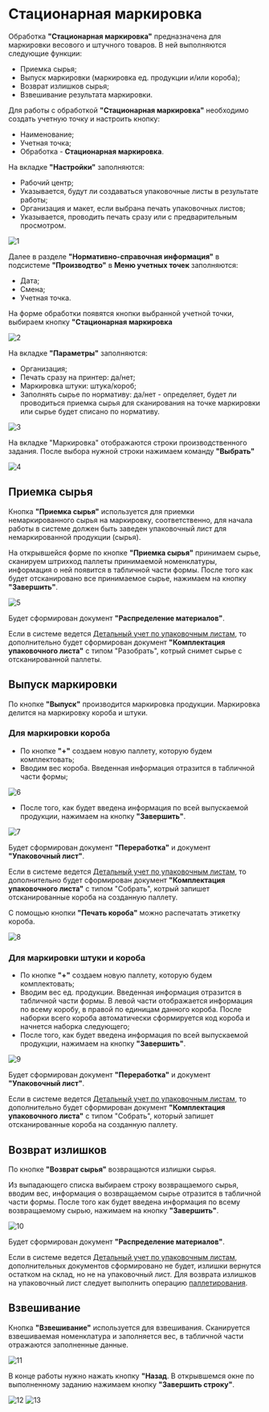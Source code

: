 # Стационарная маркировка

Обработка **"Стационарная маркировка"** предназначена для маркировки весового и штучного товаров. В ней выполняются следующие функции:

- Приемка сырья;
- Выпуск маркировки (маркировка ед. продукции и/или короба);
- Возврат излишков сырья;
- Взвешивание результата маркировки.

Для работы с обработкой **"Стационарная маркировка"** необходимо создать учетную точку и настроить кнопку:

- Наименование;
- Учетная точка;
- Обработка - **Стационарная маркировка**.

На вкладке **"Настройки"** заполняются:

- Рабочий центр;
- Указывается, будут ли создаваться упаковочные листы в результате работы; 
- Организация и макет, если выбрана печать упаковочных листов;
- Указывается, проводить печать сразу или с предварительным просмотром.

![1](StacMark.assets/1.png)

Далее в разделе **"Нормативно-справочная информация"** в подсистеме **"Производтво"** в **Меню учетных точек** заполняются:

- Дата;
- Смена;
- Учетная точка.

На форме обработки появятся кнопки выбранной учетной точки, выбираем кнопку **"Стационарная маркировка**

![2](StacMark.assets/2.png)

На вкладке **"Параметры"** заполняются:

- Организация;
- Печать сразу на принтер: да/нет;
- Маркировка штуки: штука/короб;
- Заполнять сырье по нормативу: да/нет - определяет, будет ли проводиться приемка сырья для сканирования на точке маркировки или сырье будет списано по нормативу.

![3](StacMark.assets/3.png)

На вкладке "Маркировка" отображаются строки производственного задания. После выбора нужной строки нажимаем команду **"Выбрать"**

![4](StacMark.assets/4.png)

## Приемка сырья

Кнопка **"Приемка сырья"** используется для приемки немаркированного сырья на маркировку, соответственно, для начала работы в системе должен быть заведен упаковочный лист для немаркированной продукции (сырья). 

На открывшейся форме по кнопке **"Приемка сырья"** принимаем сырье, сканируем штрихкод паллеты принимаемой номенклатуры, информация о ней появится в табличной части формы. После того как будет отсканировано все принимаемое сырье, нажимаем на кнопку **"Завершить"**. 

![5](StacMark.assets/5.png)

Будет сформирован документ **"Распределение материалов"**.

Если в системе ведется [Детальный учет по упаковочным листам](../Warehouse/LocationOfContainers/LocationPackageLists.md), то дополнительно будет сформирован документ **"Комплектация упаковочного листа"** с типом "Разобрать", котрый снимет сырье с отсканированной паллеты.

## Выпуск маркировки

По кнопке **"Выпуск"** производится маркировка продукции. Маркировка делится на маркировку короба и штуки.

### Для маркировки короба

- По кнопке **"+"** создаем новую паллету, которую будем комплектовать;
- Вводим вес короба. Введенная информация отразится в табличной части формы;

![6](StacMark.assets/6.png)

- После того, как будет введена информация по всей выпускаемой продукции, нажимаем на кнопку **"Завершить"**.

![7](StacMark.assets/7.png)

Будет сформирован документ **"Переработка"** и документ **"Упаковочный лист"**. 

Если в системе ведется [Детальный учет по упаковочным листам](../Warehouse/LocationOfContainers/LocationPackageLists.md), то дополнительно будет сформирован документ **"Комплектация упаковочного листа"** с типом "Собрать", котрый запишет отсканированные короба на созданную паллету.

С помощью кнопки **"Печать короба"** можно распечатать этикетку короба.

![8](StacMark.assets/8.png)

### Для маркировки штуки и короба

- По кнопке **"+"** создаем новую паллету, которую будем комплектовать;
- Вводим вес ед. продукции. Введенная информация отразится в табличной части формы. В левой части отображается информация по всему коробу, в правой по единицам данного короба. После наборки всего короба автоматически сформируется код короба и начнется наборка следующего;
- После того, как будет введена информация по всей выпускаемой продукции, нажимаем на кнопку **"Завершить"**. 

![9](StacMark.assets/9.png)

Будет сформирован документ **"Переработка"** и документ **"Упаковочный лист"**. 

Если в системе ведется [Детальный учет по упаковочным листам](../Warehouse/LocationOfContainers/LocationPackageLists.md), то дополнительно будет сформирован документ **"Комплектация упаковочного листа"** с типом "Собрать", который запишет отсканированные короба на созданную паллету.

## Возврат излишков

По кнопке **"Возврат сырья"** возвращаются излишки сырья.

Из выпадающего списка выбираем строку возвращаемого сырья, вводим вес, информация о возвращаемом сырье отразится в табличной части формы. После того как будет введена информация по всему возвращаемому сырью, нажимаем на кнопку **"Завершить"**. 

![10](StacMark.assets/10.png)

Будет сформирован документ **"Распределение материалов"**. 

Если в системе ведется [Детальный учет по упаковочным листам](../Warehouse/LocationOfContainers/LocationPackageLists.md), дополнительных документов сформировано не будет, излишки вернутся остатком на склад, но не на упаковочный лист. Для возврата излишков на упаковочный лист следует выполнить операцию [паллетирования](../Warehouse/LocationOfContainers/NewPalletMaking.md).

## Взвешивание

Кнопка **"Взвешивание"** используется для взвешивания. Сканируется взвешиваемая номенклатура и заполняется вес, в табличной части отражаются заполненные данные.

![11](StacMark.assets/11.png)

В конце работы нужно нажать кнопку **"Назад**. В открывшемся окне по выполненному заданию нажимаем кнопку **"Завершить строку"**.

![12](StacMark.assets/12.png)
![13](StacMark.assets/13.png)